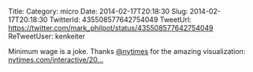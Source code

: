 Title: 
Category: micro
Date: 2014-02-17T20:18:30
Slug: 2014-02-17T20:18:30
TwitterId: 435508577642754049
TweetUrl: https://twitter.com/mark_philpot/status/435508577642754049
ReTweetUser: kenkeiter

<i class="fa fa-retweet" aria-hidden="true"></i> Minimum wage is a joke. Thanks [@nytimes](https://twitter.com/nytimes) for the amazing visualization: [nytimes.com/interactive/20…](http://www.nytimes.com/interactive/2014/02/09/opinion/minimum-wage.html)